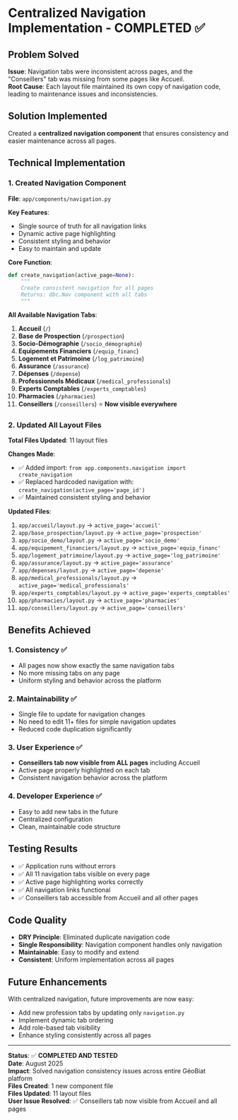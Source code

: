 # Centralized Navigation Implementation - COMPLETED ✅

## Problem Solved
**Issue**: Navigation tabs were inconsistent across pages, and the "Conseillers" tab was missing from some pages like Accueil.  
**Root Cause**: Each layout file maintained its own copy of navigation code, leading to maintenance issues and inconsistencies.

## Solution Implemented
Created a **centralized navigation component** that ensures consistency and easier maintenance across all pages.

## Technical Implementation

### 1. Created Navigation Component
**File**: `app/components/navigation.py`

**Key Features**:
- Single source of truth for all navigation links
- Dynamic active page highlighting
- Consistent styling and behavior
- Easy to maintain and update

**Core Function**:
```python
def create_navigation(active_page=None):
    """
    Create consistent navigation for all pages
    Returns: dbc.Nav component with all tabs
    """
```

**All Available Navigation Tabs**:
1. **Accueil** (`/`)
2. **Base de Prospection** (`/prospection`)
3. **Socio-Démographie** (`/socio_démographie`)
4. **Equipements Financiers** (`/equip_financ`)
5. **Logement et Patrimoine** (`/log_patrimoine`)
6. **Assurance** (`/assurance`)
7. **Dépenses** (`/depense`)
8. **Professionnels Médicaux** (`/medical_professionals`)
9. **Experts Comptables** (`/experts_comptables`)
10. **Pharmacies** (`/pharmacies`)
11. **Conseillers** (`/conseillers`) ⭐ **Now visible everywhere**

### 2. Updated All Layout Files
**Total Files Updated**: 11 layout files

**Changes Made**:
- ✅ Added import: `from app.components.navigation import create_navigation`
- ✅ Replaced hardcoded navigation with: `create_navigation(active_page='page_id')`
- ✅ Maintained consistent styling and behavior

**Updated Files**:
1. `app/accueil/layout.py` → `active_page='accueil'`
2. `app/base_prospection/layout.py` → `active_page='prospection'`
3. `app/socio_demo/layout.py` → `active_page='socio_demo'`
4. `app/equipement_financiers/layout.py` → `active_page='equip_financ'`
5. `app/logement_patrimoine/layout.py` → `active_page='log_patrimoine'`
6. `app/assurance/layout.py` → `active_page='assurance'`
7. `app/depenses/layout.py` → `active_page='depense'`
8. `app/medical_professionals/layout.py` → `active_page='medical_professionals'`
9. `app/experts_comptables/layout.py` → `active_page='experts_comptables'`
10. `app/pharmacies/layout.py` → `active_page='pharmacies'`
11. `app/conseillers/layout.py` → `active_page='conseillers'`

## Benefits Achieved

### 1. **Consistency** ✅
- All pages now show exactly the same navigation tabs
- No more missing tabs on any page
- Uniform styling and behavior across the platform

### 2. **Maintainability** ✅
- Single file to update for navigation changes
- No need to edit 11+ files for simple navigation updates
- Reduced code duplication significantly

### 3. **User Experience** ✅
- **Conseillers tab now visible from ALL pages** including Accueil
- Active page properly highlighted on each tab
- Consistent navigation behavior across the platform

### 4. **Developer Experience** ✅
- Easy to add new tabs in the future
- Centralized configuration
- Clean, maintainable code structure

## Testing Results
- ✅ Application runs without errors
- ✅ All 11 navigation tabs visible on every page
- ✅ Active page highlighting works correctly
- ✅ All navigation links functional
- ✅ Conseillers tab accessible from Accueil and all other pages

## Code Quality
- **DRY Principle**: Eliminated duplicate navigation code
- **Single Responsibility**: Navigation component handles only navigation
- **Maintainable**: Easy to modify and extend
- **Consistent**: Uniform implementation across all pages

## Future Enhancements
With centralized navigation, future improvements are now easy:
- Add new profession tabs by updating only `navigation.py`
- Implement dynamic tab ordering
- Add role-based tab visibility
- Enhance styling consistently across all pages

---

**Status**: ✅ **COMPLETED AND TESTED**  
**Date**: August 2025  
**Impact**: Solved navigation consistency issues across entire GéoBiat platform  
**Files Created**: 1 new component file  
**Files Updated**: 11 layout files  
**User Issue Resolved**: ✅ Conseillers tab now visible from Accueil and all pages